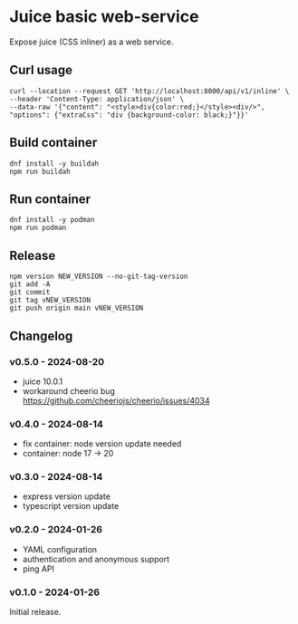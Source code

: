 # Juice basic web-service

Expose juice (CSS inliner) as a web service.


## Curl usage

```
curl --location --request GET 'http://localhost:8000/api/v1/inline' \
--header 'Content-Type: application/json' \
--data-raw '{"content": "<style>div{color:red;}</style><div/>", "options": {"extraCss": "div {background-color: black;}"}}'
```


## Build container

```
dnf install -y buildah
npm run buildah
```


## Run container

```
dnf install -y podman
npm run podman
```

## Release

```
npm version NEW_VERSION --no-git-tag-version
git add -A
git commit
git tag vNEW_VERSION
git push origin main vNEW_VERSION
```

## Changelog

### v0.5.0 - 2024-08-20

* juice 10.0.1
* workaround cheerio bug https://github.com/cheeriojs/cheerio/issues/4034

### v0.4.0 - 2024-08-14

* fix container: node version update needed
* container: node 17 -> 20

### v0.3.0 - 2024-08-14

* express version update
* typescript version update

### v0.2.0 - 2024-01-26

* YAML configuration
* authentication and anonymous support
* ping API

### v0.1.0 - 2024-01-26

Initial release.
